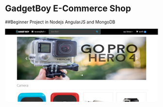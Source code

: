 GadgetBoy E-Commerce Shop 
===
##Beginner Project in Nodejs AngularJS and MongoDB

![GadgetBoy Homepage](https://raw.githubusercontent.com/siriwut/gadgetboy/master/photos/home_site.jpg)

